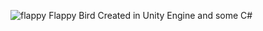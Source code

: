 ![flappy](https://github.com/KamKooner/Flappy-Bird-/assets/85206896/df6bc723-9357-48a7-a1e5-339e90a03f02)
Flappy Bird Created in Unity Engine and some C#
